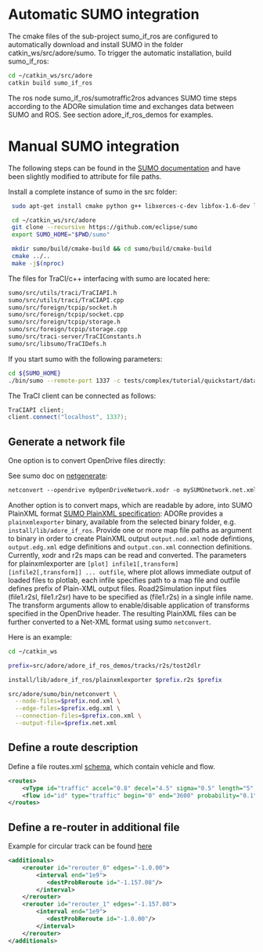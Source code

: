 <!--
********************************************************************************
* Copyright (C) 2017-2020 German Aerospace Center (DLR). 
* Eclipse ADORe, Automated Driving Open Research https://eclipse.org/adore
*
* This program and the accompanying materials are made available under the 
* terms of the Eclipse Public License 2.0 which is available at
* http://www.eclipse.org/legal/epl-2.0.
*
* SPDX-License-Identifier: EPL-2.0 
*
* Contributors: 
*   Daniel Heß
********************************************************************************
-->
# Automatic SUMO integration
The cmake files of the sub-project sumo_if_ros are configured to automatically download and install SUMO in the folder catkin_ws/src/adore/sumo.
To trigger the automatic installation, build sumo_if_ros:
~~~bash
cd ~/catkin_ws/src/adore
catkin build sumo_if_ros
~~~
The ros node sumo_if_ros/sumotraffic2ros advances SUMO time steps according to the ADORe simulation time and exchanges data between SUMO and ROS.
See section adore_if_ros_demos for examples.

# Manual SUMO integration

The following steps can be found in the [SUMO documentation](https://sumo.dlr.de/docs/Installing/Linux_Build.html) and have been slightly modified to attribute for file paths.

Install a complete instance of sumo in the src folder:
~~~bash
 sudo apt-get install cmake python g++ libxerces-c-dev libfox-1.6-dev libgdal-dev libproj-dev libgl2ps-dev swig

 cd ~/catkin_ws/src/adore
 git clone --recursive https://github.com/eclipse/sumo
 export SUMO_HOME="$PWD/sumo"

 mkdir sumo/build/cmake-build && cd sumo/build/cmake-build
 cmake ../..
 make -j$(nproc)
~~~

The files for TraCI/c++ interfacing with sumo are located here:
~~~bash
sumo/src/utils/traci/TraCIAPI.h
sumo/src/utils/traci/TraCIAPI.cpp
sumo/src/foreign/tcpip/socket.h
sumo/src/foreign/tcpip/socket.cpp
sumo/src/foreign/tcpip/storage.h
sumo/src/foreign/tcpip/storage.cpp
sumo/src/traci-server/TraCIConstants.h
sumo/src/libsumo/TraCIDefs.h
~~~

If you start sumo with the following parameters:
~~~bash
cd ${SUMO_HOME}
./bin/sumo --remote-port 1337 -c tests/complex/tutorial/quickstart/data/quickstart.sumocfg --step-length 0.01
~~~

The TraCI client can be connected as follows:
~~~c++
TraCIAPI client;
client.connect("localhost", 1337);
~~~


## Generate a network file
One option is to convert OpenDrive files directly:

See sumo doc on [netgenerate](https://sumo.dlr.de/docs/NETGENERATE.html):
~~~bash
netconvert --opendrive myOpenDriveNetwork.xodr -o mySUMOnetwork.net.xml --offset.disable-normalization 
~~~

Another option is to convert maps, which are readable by adore, into SUMO PlainXML format [SUMO PlainXML specification](https://sumo.dlr.de/docs/Networks/PlainXML.html): ADORe provides a ```plainxmlexporter``` binary, available from the selected binary folder, e.g. ```install/lib/adore_if_ros```.
Provide one or more map file paths as argument to binary in order to create PlainXML output ```output.nod.xml``` node defintions, ```output.edg.xml``` edge definitions and ```output.con.xml``` connection definitions.
Currently, xodr and r2s maps can be read and converted.
The parameters for plainxmlexporter are ```[plot] infile1[,transform] [infile2[,transform]] ... outfile```, where plot allows immediate output of loaded files to plotlab, each infile specifies path to a map file and outfile defines prefix of Plain-XML output files. 
Road2Simulation input files (file1.r2sl, file1.r2sr) have to be specified as (file1.r2s) in a single infile name.
The transform arguments allow to enable/disable application of transforms specified in the OpenDrive header.
The resulting PlainXML files can be further converted to a Net-XML format using sumo ```netconvert```.

Here is an example:
~~~bash
cd ~/catkin_ws

prefix=src/adore/adore_if_ros_demos/tracks/r2s/tost2dlr

install/lib/adore_if_ros/plainxmlexporter $prefix.r2s $prefix

src/adore/sumo/bin/netconvert \
  --node-files=$prefix.nod.xml \
  --edge-files=$prefix.edg.xml \
  --connection-files=$prefix.con.xml \
  --output-file=$prefix.net.xml
~~~

## Define a route description
Define a file routes.xml [schema](https://sumo.dlr.de/xsd/routes_file.xsd), which contain vehicle and flow.
~~~xml
<routes>
    <vType id="traffic" accel="0.8" decel="4.5" sigma="0.5" length="5" maxSpeed="70"/>
    <flow id="id" type="traffic" begin="0" end="3600" probability="0.1" from="start" to="end" />
</routes>
~~~

## Define a re-router in additional file
Example for circular track can be found [here](https://sumo.dlr.de/docs/Tutorials/Driving_in_Circles.html)
~~~xml
<additionals>
    <rerouter id="rerouter_0" edges="-1.0.00">
        <interval end="1e9">
           <destProbReroute id="-1.157.08"/>
        </interval>
    </rerouter>
    <rerouter id="rerouter_1" edges="-1.157.08">
        <interval end="1e9">
           <destProbReroute id="-1.0.00"/>
        </interval>
    </rerouter>
</additionals>
~~~
